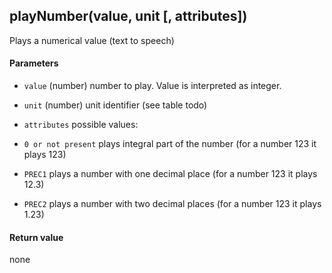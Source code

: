 <!-- This file was generated by the script. Do not edit it, any changes will be lost! -->

## playNumber(value, unit [, attributes])



Plays a numerical value (text to speech)


#### Parameters

* `value` (number) number to play. Value is interpreted as integer.

* `unit` (number) unit identifier (see table todo)

* `attributes` possible values:
 * `0 or not present` plays integral part of the number (for a number 123 it plays 123)
 * `PREC1` plays a number with one decimal place (for a number 123 it plays 12.3)
 * `PREC2` plays a number with two decimal places (for a number 123 it plays 1.23)




#### Return value

none

